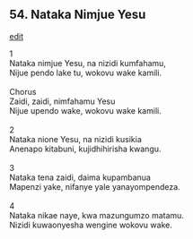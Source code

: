 ## 54. Nataka Nimjue Yesu
[edit](https://docs.google.com/document/d/1YUSw6WMRoJFA%2D7bR5mJYqzYcxidxfmri/edit?mode=html)



1\
Nataka nimjue Yesu, na nizidi kumfahamu,\
Nijue pendo lake tu, wokovu wake kamili.\
\
Chorus\
Zaidi, zaidi, nimfahamu Yesu\
Nijue upendo wake, wokovu wake kamili.\
\
2\
Nataka nione Yesu, na nizidi kusikia\
Anenapo kitabuni, kujidhihirisha kwangu.\
\
3\
Nataka tena zaidi, daima kupambanua\
Mapenzi yake, nifanye yale yanayompendeza.\
\
4\
Nataka nikae naye, kwa mazungumzo matamu.\
Nizidi kuwaonyesha wengine wokovu wake.
